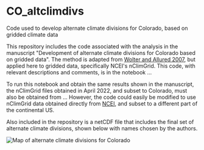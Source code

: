# CO_altclimdivs
Code used to develop alternate climate divisions for Colorado, based on gridded climate data

This repository includes the code associated with the analysis in the manuscript "Development of alternate climate divisions for Colorado based on gridded data". The method is adapted from [Wolter and Allured 2007](https://wwa.colorado.edu/sites/default/files/2021-09/IWCS_2007_Jun_feature.pdf), but applied here to gridded data, specifically NCEI's nClimGrid. This code, with relevant descriptions and comments, is in the notebook ... 

To run this notebook and obtain the same results shown in the manuscript, the nClimGrid files obtained in April 2022, and subset to Colorado, must also be obtained from ...  However, the code could easily be modified to use nClimGrid data obtained directly from [NCEI](https://www.ncei.noaa.gov/thredds/catalog/data-in-development/nclimgrid/catalog.html), and subset to a different part of the continental US. 

Also included in the repository is a netCDF file that includes the final set of alternate climate divisions, shown below with names chosen by the authors.

![Map of alternate climate divisions for Colorado](?raw=true "Optional Title")
